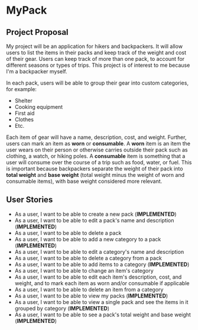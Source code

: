 # MyPack

## Project Proposal

My project will be an application for hikers and backpackers. It will allow users to list the
items in their packs and keep track of the weight and cost of their gear. Users can keep track of
more than one pack, to account for different seasons or types of trips. This project is of interest to me 
because I'm a backpacker myself.

In each pack, users will be able to group their gear into custom categories, for example:
- Shelter
- Cooking equipment
- First aid
- Clothes
- Etc.

Each item of gear will have a name, description, cost, and weight. Further, users can mark an item
as **worn** or **consumable**. A **worn** item is an item the user wears on their person or otherwise carries
outside their pack such as clothing, a watch, or hiking poles. A **consumable** item is something that a user 
will consume over the course of a trip such as food, water, or fuel. This is important because backpackers
separate the weight of their pack into **total weight** and **base weight** (total weight minus 
the weight of worn and consumable items), with base weight considered more relevant.

## User Stories
- As a user, I want to be able to create a new pack (**IMPLEMENTED**)
- As a user, I want to be able to edit a pack's name and description (**IMPLEMENTED**)
- As a user, I want to be able to delete a pack
- As a user, I want to be able to add a new category to a pack (**IMPLEMENTED**)
- As a user, I want to be able to edit a category's name and description
- As a user, I want to be able to delete a category from a pack
- As a user, I want to be able to add items to a category (**IMPLEMENTED**)
- As a user, I want to be able to change an item's category
- As a user, I want to be able to edit each item's description, cost, and weight, and to mark
each item as worn and/or consumable if applicable
- As a user, I want to be able to delete an item from a category
- As a user, I want to be able to view my packs (**IMPLEMENTED**)
- As a user, I want to be able to view a single pack and see the items in it grouped by category (**IMPLEMENTED**)
- As a user, I want to be able to see a pack's total weight and base weight (**IMPLEMENTED**)